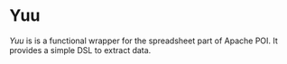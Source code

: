 Yuu
===

*Yuu* is is a functional wrapper for the spreadsheet part of Apache POI. It
provides a simple DSL to extract data.
